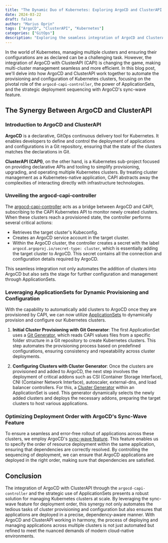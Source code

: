 ```yaml
---
title: "The Dynamic Duo of Kubernetes: Exploring ArgoCD and ClusterAPI Integration"
date: 2024-03-22
draft: false
author: "Marius Oprin"
tags: ["ArgoCD", "ClusterAPI", "Kubernetes"]
categories: ["GitOps"]
description: "Exploring the seamless integration of ArgoCD and ClusterAPI for Kubernetes cluster management."
---
```


In the world of Kubernetes, managing multiple clusters and ensuring their configurations are as declared can be a challenging task. However, the integration of ArgoCD with ClusterAPI (CAPI) is changing the game, making multi-cluster management seamless and more efficient. In this blog post, we'll delve into how ArgoCD and ClusterAPI work together to automate the provisioning and configuration of Kubernetes clusters, focusing on the pivotal role of the `argocd-capi-controller`, the power of ApplicationSets, and the strategic deployment sequencing with ArgoCD's sync-wave feature.

## The Synergy Between ArgoCD and ClusterAPI

### Introduction to ArgoCD and ClusterAPI

**ArgoCD** is a declarative, GitOps continuous delivery tool for Kubernetes. It enables developers to define and control the deployment of applications and configurations in a Git repository, ensuring that the state of the clusters matches the declarations in Git.

**ClusterAPI (CAPI)**, on the other hand, is a Kubernetes sub-project focused on providing declarative APIs and tooling to simplify provisioning, upgrading, and operating multiple Kubernetes clusters. By treating cluster management as a Kubernetes-native application, CAPI abstracts away the complexities of interacting directly with infrastructure technologies.

### Unveiling the argocd-capi-controller

The [argocd-capi-controller](https://github.com/CloudNative-Solutions/argocd-capi-controller) acts as a bridge between ArgoCD and CAPI, subscribing to the CAPI Kubernetes API to monitor newly created clusters. When these clusters reach a provisioned state, the controller performs several critical actions:
- Retrieves the target cluster's Kubeconfig.
- Creates an ArgoCD service account in the target cluster.
- Within the ArgoCD cluster, the controller creates a secret with the label `argocd.argoproj.io/secret-type: cluster`, which is essentially adding the target cluster to ArgoCD. This secret contains all the connection and configuration details required by ArgoCD.

This seamless integration not only automates the addition of clusters into ArgoCD but also sets the stage for further configuration and management through ApplicationSets.

### Leveraging ApplicationSets for Dynamic Provisioning and Configuration

With the capability to automatically add clusters to ArgoCD once they are provisioned by CAPI, we can now utilize [ApplicationSets](https://argo-cd.readthedocs.io/en/stable/user-guide/application-set/) to dynamically provision and configure our Kubernetes clusters.

1. **Initial Cluster Provisioning with Git Generator**: The first ApplicationSet uses a [Git Generator](https://argocd-applicationset.readthedocs.io/en/stable/Generators-Git), which reads CAPI values files from a specific folder structure in a Git repository to create Kubernetes clusters. This step automates the provisioning process based on predefined configurations, ensuring consistency and repeatability across cluster deployments.

2. **Configuring Clusters with Cluster Generator**: Once the clusters are provisioned and added to ArgoCD, the next step involves the deployment of critical addons such as CSI (Container Storage Interface), CNI (Container Network Interface), autoscaler, external-dns, and load balancer controllers. For this, a [Cluster Generator](https://argocd-applicationset.readthedocs.io/en/stable/Generators-Cluster/) within an ApplicationSet is used. This generator dynamically selects the newly added clusters and deploys the necessary addons, preparing the target clusters to host various applications.

### Optimizing Deployment Order with ArgoCD's Sync-Wave Feature

To ensure a seamless and error-free rollout of applications across these clusters, we employ ArgoCD's [sync-wave feature](https://argo-cd.readthedocs.io/en/stable/user-guide/sync-waves/). This feature enables us to specify the order of resource deployment within the same application, ensuring that dependencies are correctly resolved. By controlling the sequencing of deployment, we can ensure that ArgoCD applications are deployed in the right order, making sure that dependencies are satisfied.

## Conclusion

The integration of ArgoCD with ClusterAPI through the `argocd-capi-controller` and the strategic use of ApplicationSets presents a robust solution for managing Kubernetes clusters at scale. By leveraging the sync-wave feature for deployment order, this synergy not only automates the tedious tasks of cluster provisioning and configuration but also ensures that applications are deployed in a precise, dependency-aware manner. With ArgoCD and ClusterAPI working in harmony, the process of deploying and managing applications across multiple clusters is not just automated but refined to meet the nuanced demands of modern cloud-native environments.